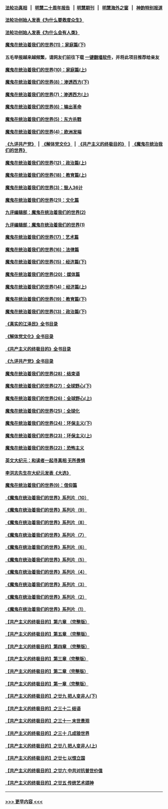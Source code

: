 #### [法轮功真相](https://github.com/gfw-breaker/truth/blob/master/README.md?t=0) &nbsp;&nbsp;|&nbsp;&nbsp; [明慧二十周年报告](https://github.com/gfw-breaker/mh-reports/blob/master/README.md?t=0) &nbsp;&nbsp;|&nbsp;&nbsp;[明慧期刊](https://github.com/gfw-breaker/mh-qikan) &nbsp;&nbsp;|&nbsp;&nbsp; [明慧海外之窗](https://github.com/gfw-breaker/mh-news/blob/master/README.md?t=0) &nbsp;&nbsp;|&nbsp;&nbsp; [神韵特别报道](https://github.com/gfw-breaker/mh-news/blob/master/shenyun.md?t=0)
#### [法轮功创始人发表《为什么要救度众生》](../pages/nsc422/n13975246.md?t=06080643) 
#### [法轮功创始人发表《为什么会有人类》](../pages/nsc422/n13912117.md?t=06080643) 
#### [魔鬼在统治着我们的世界(11)：家庭篇(下)](../pages/nsc422/n10440961.md?t=06080643) 
#### 五毛举报越来越频繁，请网友们前往下载 [一键翻墙软件](https://github.com/gfw-breaker/ssr-accounts)，并将此项目推荐给亲友
#### [魔鬼在统治着我们的世界(10)：家庭篇(上)](../pages/nsc422/n10435448.md?t=06080643) 
#### [魔鬼在统治着我们的世界(8)：渗透西方(下)](../pages/nsc422/n10429603.md?t=06080643) 
#### [魔鬼在统治着我们的世界(7)：渗透西方(上)](../pages/nsc422/n10426013.md?t=06080643) 
#### [魔鬼在统治着我们的世界(6)：输出革命](../pages/nsc422/n10421536.md?t=06080643) 
#### [魔鬼在统治着我们的世界(5)：东方杀戮](../pages/nsc422/n10417707.md?t=06080643) 
#### [魔鬼在统治着我们的世界(4)：欧洲发端](../pages/nsc422/n10414890.md?t=06080643) 
#### [《九评共产党》](https://github.com/begood0513/9ping.md/blob/master/README.md) &nbsp;|&nbsp; [《解体党文化》](../../../../jtdwh.md/blob/master/README.md)  &nbsp;|&nbsp; [《共产主义的终极目的》](../../../../gczydzjmd.md/blob/master/README.md) &nbsp;|&nbsp; [《魔鬼在统治我们的世界》](../../../../mgztzwmdsj.md/blob/master/README.md) 
#### [魔鬼在统治着我们的世界(12)：政治篇(上)](../pages/nsc422/n10444576.md?t=06080643) 
#### [魔鬼在统治着我们的世界(18)：教育篇(上)](../pages/nsc422/n10526970.md?t=06080643) 
#### [魔鬼在统治着我们的世界(3)：毁人36计](../pages/nsc422/n10411583.md?t=06080643) 
#### [魔鬼在统治着我们的世界(21)：文化篇](../pages/nsc422/n10597706.md?t=06080643) 
#### [九评编辑部：魔鬼在统治着我们的世界(2)](../pages/nsc422/n10410036.md?t=06080643) 
#### [九评编辑部：魔鬼在统治着我们的世界(1)](../pages/nsc422/n10406825.md?t=06080643) 
#### [魔鬼在统治着我们的世界(17)：艺术篇](../pages/nsc422/n10499093.md?t=06080643) 
#### [魔鬼在统治着我们的世界(16)：法律篇](../pages/nsc422/n10485969.md?t=06080643) 
#### [魔鬼在统治着我们的世界(15)：经济篇(下)](../pages/nsc422/n10469975.md?t=06080643) 
#### [魔鬼在统治着我们的世界(20)：媒体篇](../pages/nsc422/n10586579.md?t=06080643) 
#### [魔鬼在统治着我们的世界(14)：经济篇(上)](../pages/nsc422/n10457370.md?t=06080643) 
#### [魔鬼在统治着我们的世界(19)：教育篇(下)](../pages/nsc422/n10564808.md?t=06080643) 
#### [魔鬼在统治着我们的世界(13)：政治篇(下)](../pages/nsc422/n10448270.md?t=06080643) 
#### [《真实的江泽民》全书目录](../pages/nsc422/n13721399.md?t=06080643) 
#### [《解体党文化》全书目录](../pages/nsc422/n13721157.md?t=06080643) 
#### [《共产主义的终极目的》全书目录](../pages/nsc422/n13721048.md?t=06080643) 
#### [《九评共产党》全书目录](../pages/nsc422/n13708085.md?t=06080643) 
#### [魔鬼在统治着我们的世界(28)：结束语](../pages/nsc422/n10936246.md?t=06080643) 
#### [魔鬼在统治着我们的世界(27)：全球野心(下)](../pages/nsc422/n10928319.md?t=06080643) 
#### [魔鬼在统治着我们的世界(26)：全球野心(上)](../pages/nsc422/n10900318.md?t=06080643) 
#### [魔鬼在统治着我们的世界(25)：全球化](../pages/nsc422/n10788205.md?t=06080643) 
#### [魔鬼在统治着我们的世界(24)：环保主义(下)](../pages/nsc422/n10695307.md?t=06080643) 
#### [魔鬼在统治着我们的世界(23)：环保主义(上)](../pages/nsc422/n10688613.md?t=06080643) 
#### [魔鬼在统治着我们的世界(22)：恐怖主义](../pages/nsc422/n10614727.md?t=06080643) 
#### [英文大纪元：和读者一起寻真相 无所畏惧](../pages/nsc422/n12542027.md?t=06080643) 
#### [李洪志先生在大纪元发表《大选》](../pages/nsc422/n12534746.md?t=06080643) 
#### [魔鬼在统治着我们的世界(9)：信仰篇](../pages/nsc422/n10432159.md?t=06080643) 
#### [《魔鬼在统治着我们的世界》系列片（10）](../pages/nsc422/n12292670.md?t=06080643) 
#### [《魔鬼在统治着我们的世界》系列片（9）](../pages/nsc422/n12290859.md?t=06080643) 
#### [《魔鬼在统治着我们的世界》系列片（8）](../pages/nsc422/n12287445.md?t=06080643) 
#### [《魔鬼在统治着我们的世界》系列片（7）](../pages/nsc422/n12283425.md?t=06080643) 
#### [《魔鬼在统治着我们的世界》系列片（6）](../pages/nsc422/n12282314.md?t=06080643) 
#### [《魔鬼在统治着我们的世界》系列片（5）](../pages/nsc422/n12281419.md?t=06080643) 
#### [《魔鬼在统治着我们的世界》系列片（4）](../pages/nsc422/n12274024.md?t=06080643) 
#### [《魔鬼在统治着我们的世界》系列片（3）](../pages/nsc422/n12271322.md?t=06080643) 
#### [《魔鬼在统治着我们的世界》系列片（2）](../pages/nsc422/n12269049.md?t=06080643) 
#### [《魔鬼在统治着我们的世界》系列片（1）](../pages/nsc422/n12267575.md?t=06080643) 
#### [【共产主义的终极目的】第六章 （完整版）](../pages/nsc422/n11428913.md?t=06080643) 
#### [【共产主义的终极目的】第五章 （完整版）](../pages/nsc422/n11428912.md?t=06080643) 
#### [【共产主义的终极目的】第四章 （完整版）](../pages/nsc422/n11428907.md?t=06080643) 
#### [【共产主义的终极目的】第三章（完整版）](../pages/nsc422/n11428848.md?t=06080643) 
#### [【共产主义的终极目的】第二章（完整版）](../pages/nsc422/n11428831.md?t=06080643) 
#### [【共产主义的终极目的】第一章（完整版）](../pages/nsc422/n11417651.md?t=06080643) 
#### [【共产主义的终极目的】之廿九 把人变非人(下)](../pages/nsc422/n11344140.md?t=06080643) 
#### [【共产主义的终极目的】之三十二 结语](../pages/nsc422/n11360535.md?t=06080643) 
#### [【共产主义的终极目的】之三十一 末世景观](../pages/nsc422/n11351129.md?t=06080643) 
#### [【共产主义的终极目的】之三十 几成狼世界](../pages/nsc422/n11348280.md?t=06080643) 
#### [【共产主义的终极目的】之廿八 把人变非人(上)](../pages/nsc422/n11340492.md?t=06080643) 
#### [【共产主义的终极目的】之廿七 以恨立国](../pages/nsc422/n11336944.md?t=06080643) 
#### [【共产主义的终极目的】之廿六 中共对抗普世价值](../pages/nsc422/n11324785.md?t=06080643) 
#### [【共产主义的终极目的】之廿五 传统艺术颂神](../pages/nsc422/n11296396.md?t=06080643) 

----
#### [ >>> 更早内容 <<< ](../indexes/nsc422-earlier.md)
